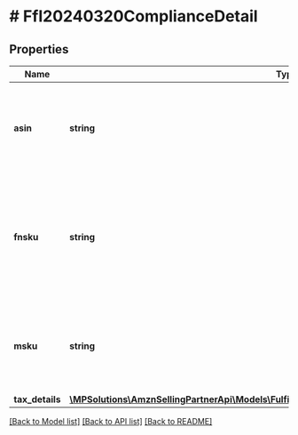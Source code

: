 # # FfI20240320ComplianceDetail

## Properties

Name | Type | Description | Notes
------------ | ------------- | ------------- | -------------
**asin** | **string** | The Amazon Standard Identification Number, which identifies the detail page identifier. | [optional]
**fnsku** | **string** | The Fulfillment Network SKU, which identifies a real fulfillable item with catalog data and condition. | [optional]
**msku** | **string** | The merchant SKU, a merchant-supplied identifier for a specific SKU. | [optional]
**tax_details** | [**\MPSolutions\AmznSellingPartnerApi\Models\FulfillmentInbound20240320\FfI20240320TaxDetails**](FfI20240320TaxDetails.md) |  | [optional]

[[Back to Model list]](../../README.md#models) [[Back to API list]](../../README.md#endpoints) [[Back to README]](../../README.md)
